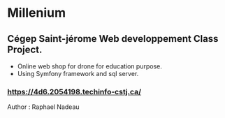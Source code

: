 # Millenium
## Cégep Saint-jérome Web developpement Class Project.
- Online web shop for drone for education purpose.
- Using Symfony framework and sql server.
### https://4d6.2054198.techinfo-cstj.ca/
Author : Raphael Nadeau
